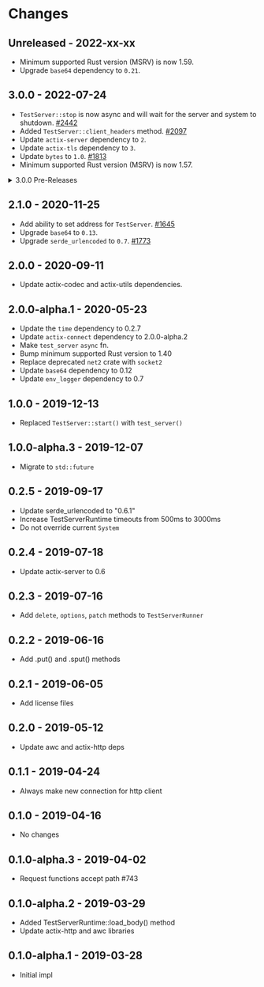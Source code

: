 # Changes

## Unreleased - 2022-xx-xx
- Minimum supported Rust version (MSRV) is now 1.59.
- Upgrade `base64` dependency to `0.21`.


## 3.0.0 - 2022-07-24
- `TestServer::stop` is now async and will wait for the server and system to shutdown. [#2442]
- Added `TestServer::client_headers` method. [#2097]
- Update `actix-server` dependency to `2`.
- Update `actix-tls` dependency to `3`.
- Update `bytes` to `1.0`. [#1813]
- Minimum supported Rust version (MSRV) is now 1.57.

[#2442]: https://github.com/actix/actix-web/pull/2442
[#2097]: https://github.com/actix/actix-web/pull/2097
[#1813]: https://github.com/actix/actix-web/pull/1813


<details>
<summary>3.0.0 Pre-Releases</summary>

## 3.0.0-beta.13 - 2022-02-16
- No significant changes since `3.0.0-beta.12`.


## 3.0.0-beta.12 - 2022-01-31
- No significant changes since `3.0.0-beta.11`.


## 3.0.0-beta.11 - 2022-01-04
- Minimum supported Rust version (MSRV) is now 1.54.


## 3.0.0-beta.10 - 2021-12-27
- Update `actix-server` to `2.0.0-rc.2`. [#2550]

[#2550]: https://github.com/actix/actix-web/pull/2550


## 3.0.0-beta.9 - 2021-12-11
- No significant changes since `3.0.0-beta.8`.


## 3.0.0-beta.8 - 2021-11-30
- Update `actix-tls` to `3.0.0-rc.1`. [#2474]

[#2474]: https://github.com/actix/actix-web/pull/2474


## 3.0.0-beta.7 - 2021-11-22
- Fix compatibility with experimental `io-uring` feature of `actix-rt`. [#2408]

[#2408]: https://github.com/actix/actix-web/pull/2408


## 3.0.0-beta.6 - 2021-11-15
- `TestServer::stop` is now async and will wait for the server and system to shutdown. [#2442]
- Update `actix-server` to `2.0.0-beta.9`. [#2442]
- Minimum supported Rust version (MSRV) is now 1.52.

[#2442]: https://github.com/actix/actix-web/pull/2442


## 3.0.0-beta.5 - 2021-09-09
- Minimum supported Rust version (MSRV) is now 1.51.


## 3.0.0-beta.4 - 2021-04-02
- Added `TestServer::client_headers` method. [#2097]

[#2097]: https://github.com/actix/actix-web/pull/2097


## 3.0.0-beta.3 - 2021-03-09
- No notable changes.


## 3.0.0-beta.2 - 2021-02-10
- No notable changes.


## 3.0.0-beta.1 - 2021-01-07
- Update `bytes` to `1.0`. [#1813]

[#1813]: https://github.com/actix/actix-web/pull/1813

</details>

## 2.1.0 - 2020-11-25
- Add ability to set address for `TestServer`. [#1645]
- Upgrade `base64` to `0.13`.
- Upgrade `serde_urlencoded` to `0.7`. [#1773]

[#1773]: https://github.com/actix/actix-web/pull/1773
[#1645]: https://github.com/actix/actix-web/pull/1645


## 2.0.0 - 2020-09-11
- Update actix-codec and actix-utils dependencies.


## 2.0.0-alpha.1 - 2020-05-23
- Update the `time` dependency to 0.2.7
- Update `actix-connect` dependency to 2.0.0-alpha.2
- Make `test_server` `async` fn.
- Bump minimum supported Rust version to 1.40
- Replace deprecated `net2` crate with `socket2`
- Update `base64` dependency to 0.12
- Update `env_logger` dependency to 0.7

## 1.0.0 - 2019-12-13
- Replaced `TestServer::start()` with `test_server()`


## 1.0.0-alpha.3 - 2019-12-07
- Migrate to `std::future`


## 0.2.5 - 2019-09-17
- Update serde_urlencoded to "0.6.1"
- Increase TestServerRuntime timeouts from 500ms to 3000ms
- Do not override current `System`


## 0.2.4 - 2019-07-18
- Update actix-server to 0.6


## 0.2.3 - 2019-07-16
- Add `delete`, `options`, `patch` methods to `TestServerRunner`


## 0.2.2 - 2019-06-16
- Add .put() and .sput() methods


## 0.2.1 - 2019-06-05
- Add license files


## 0.2.0 - 2019-05-12
- Update awc and actix-http deps


## 0.1.1 - 2019-04-24
- Always make new connection for http client


## 0.1.0 - 2019-04-16
- No changes


## 0.1.0-alpha.3 - 2019-04-02
- Request functions accept path #743


## 0.1.0-alpha.2 - 2019-03-29
- Added TestServerRuntime::load_body() method
- Update actix-http and awc libraries


## 0.1.0-alpha.1 - 2019-03-28
- Initial impl
